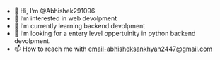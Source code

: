 - 👋 Hi, I’m @Abhishek291096
- 👀 I’m interested in web devolpment
- 🌱 I’m currently learning backend devolpment
- 💞️ I’m looking for a entery level oppertuinity in python backend devolpment. 
- 📫 How to reach me with email-abhisheksankhyan2447@gmail.com

<!---
Abhishek291096/Abhishek291096 is a ✨ special ✨ repository because its `README.md` (this file) appears on your GitHub profile.
You can click the Preview link to take a look at your changes.
--->
